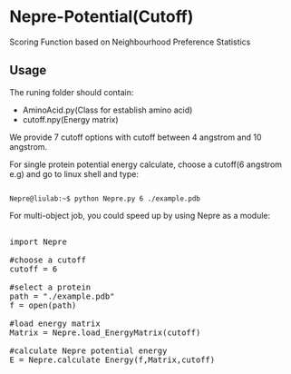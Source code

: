 # Nepre-Potential(Cutoff)
Scoring Function based on Neighbourhood Preference Statistics  

Usage
----------
The runing folder should contain:
* AminoAcid.py(Class for establish amino acid)
* cutoff.npy(Energy matrix)

We provide 7 cutoff options with cutoff between 4 angstrom and 10 angstrom.

For single protein potential energy calculate, choose a cutoff(6 angstrom e.g) and go to linux shell and type:
<pre><code>
Nepre@liulab:~$ python Nepre.py 6 ./example.pdb
</code></pre>

For multi-object job, you could speed up by using Nepre as a module:

<pre></code>
import Nepre

#choose a cutoff
cutoff = 6

#select a protein
path = "./example.pdb"
f = open(path)

#load energy matrix
Matrix = Nepre.load_EnergyMatrix(cutoff)

#calculate Nepre potential energy
E = Nepre.calculate_Energy(f,Matrix,cutoff)
</code></pre>

